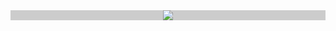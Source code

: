 <div align="center" style="background:#ccc" width="100%" height="100%">
  <img src="https://user-images.githubusercontent.com/28684401/219973064-178ea5cd-cce2-4de1-97ff-1ae01924dc56.png" />
</div>

